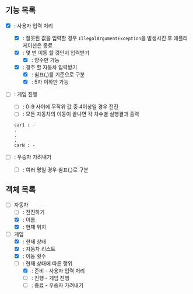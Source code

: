 ## 기능 목록

- [X] : 사용자 입력 처리
  - [X] : 잘못된 값을 입력할 경우 `IllegalArgumentException`을 발생시킨 후 애플리케이션은 종료
  - [X] : 몇 번 이동 할 것인지 입력받기
    - [X] : 양수만 가능
  - [X] : 경주 할 자동차 입력받기
    - [X] : 쉼표(,)를 기준으로 구분
    - [X] : 5자 이하만 가능

- [ ] : 게임 진행 
  - [ ] : 0-9 사이에 무작위 값 중 4이상일 경우 전진
  - [ ] : 모든 자동차의 이동이 끝나면 각 차수별 실행결과 출력

  ``` 
  car1 : -
  .
  .
  .
  carN : -
  ```

- [ ] : 우승자 가려내기
  - [ ] : 여러 명일 경우 쉼표(,)로 구분

## 객체 목록
- [ ] 자동차
  - [ ] : 전진하기
  - [X] : 이름
  - [X] : 현재 위치
- [ ] 게임
  - [X] : 현재 상태
  - [X] : 자동차 리스트
  - [X] : 이동 횟수
  - [ ] : 현재 상태에 따른 행위
    - [X] : 준비 - 사용자 입력 처리
    - [ ] : 진행 - 게임 진행
    - [ ] : 종료 - 우승자 가려내기